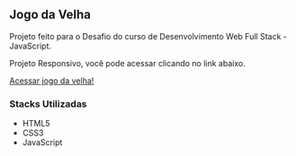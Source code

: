<h2>Jogo da Velha</h2>
<p>Projeto feito para o Desafio do curso de Desenvolvimento Web Full Stack - JavaScript.</p>
<p>Projeto Responsivo, você pode acessar clicando no link abaixo. </p>
<a href="http://jogodavelha.dyegoalmeida.com.br/">Acessar jogo da velha!</a>
<h3>Stacks Utilizadas</h3>
<ul>
  <li>HTML5</li>
  <li>CSS3</li>
  <li>JavaScript</li>
</ul>
